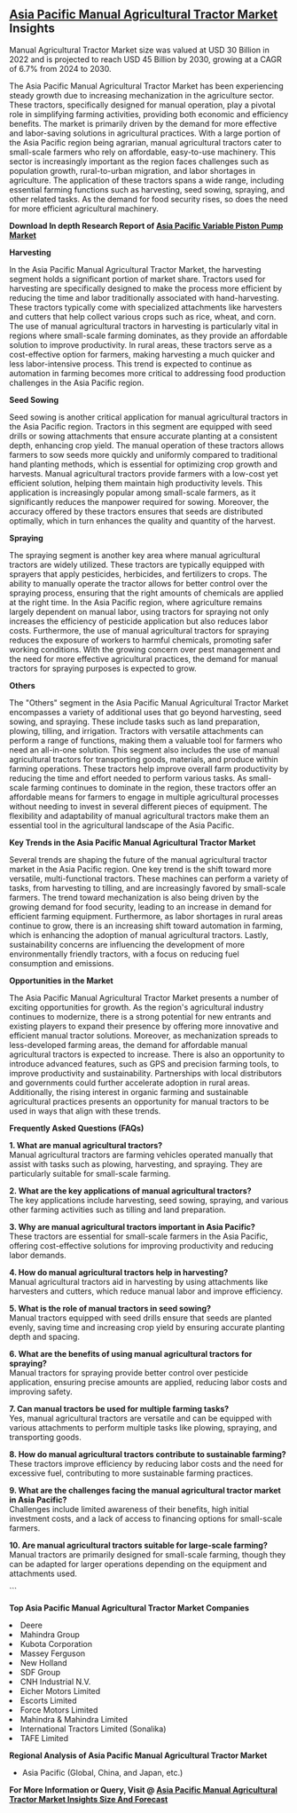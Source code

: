 <h2><a href="https://www.verifiedmarketreports.com/download-sample/?rid=439650&amp;utm_source=Github-Feb&amp;utm_medium=219" target="_blank">Asia Pacific Manual Agricultural Tractor Market</a> Insights</h2><p>Manual Agricultural Tractor Market size was valued at USD 30 Billion in 2022 and is projected to reach USD 45 Billion by 2030, growing at a CAGR of 6.7% from 2024 to 2030.</p><p><p>The Asia Pacific Manual Agricultural Tractor Market has been experiencing steady growth due to increasing mechanization in the agriculture sector. These tractors, specifically designed for manual operation, play a pivotal role in simplifying farming activities, providing both economic and efficiency benefits. The market is primarily driven by the demand for more effective and labor-saving solutions in agricultural practices. With a large portion of the Asia Pacific region being agrarian, manual agricultural tractors cater to small-scale farmers who rely on affordable, easy-to-use machinery. This sector is increasingly important as the region faces challenges such as population growth, rural-to-urban migration, and labor shortages in agriculture. The application of these tractors spans a wide range, including essential farming functions such as harvesting, seed sowing, spraying, and other related tasks. As the demand for food security rises, so does the need for more efficient agricultural machinery. <p><strong>Download In depth Research Report of <a href="https://www.verifiedmarketreports.com/download-sample/?rid=236118&amp;utm_source=Pulse-Dec&amp;utm_medium=219" target="_blank">Asia Pacific Variable Piston Pump Market</a></strong></p></p> <p><strong>Harvesting</strong></p> <p>In the Asia Pacific Manual Agricultural Tractor Market, the harvesting segment holds a significant portion of market share. Tractors used for harvesting are specifically designed to make the process more efficient by reducing the time and labor traditionally associated with hand-harvesting. These tractors typically come with specialized attachments like harvesters and cutters that help collect various crops such as rice, wheat, and corn. The use of manual agricultural tractors in harvesting is particularly vital in regions where small-scale farming dominates, as they provide an affordable solution to improve productivity. In rural areas, these tractors serve as a cost-effective option for farmers, making harvesting a much quicker and less labor-intensive process. This trend is expected to continue as automation in farming becomes more critical to addressing food production challenges in the Asia Pacific region. <p><strong>Seed Sowing</strong></p> <p>Seed sowing is another critical application for manual agricultural tractors in the Asia Pacific region. Tractors in this segment are equipped with seed drills or sowing attachments that ensure accurate planting at a consistent depth, enhancing crop yield. The manual operation of these tractors allows farmers to sow seeds more quickly and uniformly compared to traditional hand planting methods, which is essential for optimizing crop growth and harvests. Manual agricultural tractors provide farmers with a low-cost yet efficient solution, helping them maintain high productivity levels. This application is increasingly popular among small-scale farmers, as it significantly reduces the manpower required for sowing. Moreover, the accuracy offered by these tractors ensures that seeds are distributed optimally, which in turn enhances the quality and quantity of the harvest. <p><strong>Spraying</strong></p> <p>The spraying segment is another key area where manual agricultural tractors are widely utilized. These tractors are typically equipped with sprayers that apply pesticides, herbicides, and fertilizers to crops. The ability to manually operate the tractor allows for better control over the spraying process, ensuring that the right amounts of chemicals are applied at the right time. In the Asia Pacific region, where agriculture remains largely dependent on manual labor, using tractors for spraying not only increases the efficiency of pesticide application but also reduces labor costs. Furthermore, the use of manual agricultural tractors for spraying reduces the exposure of workers to harmful chemicals, promoting safer working conditions. With the growing concern over pest management and the need for more effective agricultural practices, the demand for manual tractors for spraying purposes is expected to grow. <p><strong>Others</strong></p> <p>The "Others" segment in the Asia Pacific Manual Agricultural Tractor Market encompasses a variety of additional uses that go beyond harvesting, seed sowing, and spraying. These include tasks such as land preparation, plowing, tilling, and irrigation. Tractors with versatile attachments can perform a range of functions, making them a valuable tool for farmers who need an all-in-one solution. This segment also includes the use of manual agricultural tractors for transporting goods, materials, and produce within farming operations. These tractors help improve overall farm productivity by reducing the time and effort needed to perform various tasks. As small-scale farming continues to dominate in the region, these tractors offer an affordable means for farmers to engage in multiple agricultural processes without needing to invest in several different pieces of equipment. The flexibility and adaptability of manual agricultural tractors make them an essential tool in the agricultural landscape of the Asia Pacific. <p><strong>Key Trends in the Asia Pacific Manual Agricultural Tractor Market</strong></p> <p>Several trends are shaping the future of the manual agricultural tractor market in the Asia Pacific region. One key trend is the shift toward more versatile, multi-functional tractors. These machines can perform a variety of tasks, from harvesting to tilling, and are increasingly favored by small-scale farmers. The trend toward mechanization is also being driven by the growing demand for food security, leading to an increase in demand for efficient farming equipment. Furthermore, as labor shortages in rural areas continue to grow, there is an increasing shift toward automation in farming, which is enhancing the adoption of manual agricultural tractors. Lastly, sustainability concerns are influencing the development of more environmentally friendly tractors, with a focus on reducing fuel consumption and emissions. <p><strong>Opportunities in the Market</strong></p> <p>The Asia Pacific Manual Agricultural Tractor Market presents a number of exciting opportunities for growth. As the region's agricultural industry continues to modernize, there is a strong potential for new entrants and existing players to expand their presence by offering more innovative and efficient manual tractor solutions. Moreover, as mechanization spreads to less-developed farming areas, the demand for affordable manual agricultural tractors is expected to increase. There is also an opportunity to introduce advanced features, such as GPS and precision farming tools, to improve productivity and sustainability. Partnerships with local distributors and governments could further accelerate adoption in rural areas. Additionally, the rising interest in organic farming and sustainable agricultural practices presents an opportunity for manual tractors to be used in ways that align with these trends. <p><strong>Frequently Asked Questions (FAQs)</strong></p> <p><strong>1. What are manual agricultural tractors?</strong><br>Manual agricultural tractors are farming vehicles operated manually that assist with tasks such as plowing, harvesting, and spraying. They are particularly suitable for small-scale farming.</p> <p><strong>2. What are the key applications of manual agricultural tractors?</strong><br>The key applications include harvesting, seed sowing, spraying, and various other farming activities such as tilling and land preparation.</p> <p><strong>3. Why are manual agricultural tractors important in Asia Pacific?</strong><br>These tractors are essential for small-scale farmers in the Asia Pacific, offering cost-effective solutions for improving productivity and reducing labor demands.</p> <p><strong>4. How do manual agricultural tractors help in harvesting?</strong><br>Manual agricultural tractors aid in harvesting by using attachments like harvesters and cutters, which reduce manual labor and improve efficiency.</p> <p><strong>5. What is the role of manual tractors in seed sowing?</strong><br>Manual tractors equipped with seed drills ensure that seeds are planted evenly, saving time and increasing crop yield by ensuring accurate planting depth and spacing.</p> <p><strong>6. What are the benefits of using manual agricultural tractors for spraying?</strong><br>Manual tractors for spraying provide better control over pesticide application, ensuring precise amounts are applied, reducing labor costs and improving safety.</p> <p><strong>7. Can manual tractors be used for multiple farming tasks?</strong><br>Yes, manual agricultural tractors are versatile and can be equipped with various attachments to perform multiple tasks like plowing, spraying, and transporting goods.</p> <p><strong>8. How do manual agricultural tractors contribute to sustainable farming?</strong><br>These tractors improve efficiency by reducing labor costs and the need for excessive fuel, contributing to more sustainable farming practices.</p> <p><strong>9. What are the challenges facing the manual agricultural tractor market in Asia Pacific?</strong><br>Challenges include limited awareness of their benefits, high initial investment costs, and a lack of access to financing options for small-scale farmers.</p> <p><strong>10. Are manual agricultural tractors suitable for large-scale farming?</strong><br>Manual tractors are primarily designed for small-scale farming, though they can be adapted for larger operations depending on the equipment and attachments used.</p> ```</p><p><strong>Top Asia Pacific Manual Agricultural Tractor Market Companies</strong></p><div data-test-id=""><p><li>Deere</li><li> Mahindra Group</li><li> Kubota Corporation</li><li> Massey Ferguson</li><li> New Holland</li><li> SDF Group</li><li> CNH Industrial N.V.</li><li> Eicher Motors Limited</li><li> Escorts Limited</li><li> Force Motors Limited</li><li> Mahindra & Mahindra Limited</li><li> International Tractors Limited (Sonalika)</li><li> TAFE Limited</li></p><div><strong>Regional Analysis of&nbsp;Asia Pacific Manual Agricultural Tractor Market</strong></div><ul><li dir="ltr"><p dir="ltr">Asia Pacific (Global, China, and Japan, etc.)</p></li></ul><p><strong>For More Information or Query, Visit @&nbsp;</strong><strong><a href="https://www.verifiedmarketreports.com/product/manual-agricultural-tractor-market/?utm_source=Github-Feb&amp;utm_medium=219" target="_blank">Asia Pacific Manual Agricultural Tractor Market Insights Size And Forecast</a></strong></p></div><h2>&nbsp;</h2><div data-test-id="">&nbsp;</div>
